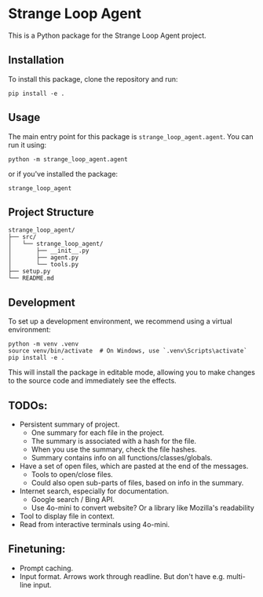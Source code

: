 # Strange Loop Agent

This is a Python package for the Strange Loop Agent project.

## Installation
To install this package, clone the repository and run:

```
pip install -e .
```

## Usage

The main entry point for this package is `strange_loop_agent.agent`. You can run it using:

```
python -m strange_loop_agent.agent
```

or if you've installed the package:

```
strange_loop_agent
```

## Project Structure

```
strange_loop_agent/
├── src/
│   └── strange_loop_agent/
│       ├── __init__.py
│       ├── agent.py
│       └── tools.py
├── setup.py
└── README.md
```

## Development

To set up a development environment, we recommend using a virtual environment:

```
python -m venv .venv
source venv/bin/activate  # On Windows, use `.venv\Scripts\activate`
pip install -e .
```

This will install the package in editable mode, allowing you to make changes to the source code and immediately see the effects.

## TODOs:

* Persistent summary of project.
  - One summary for each file in the project.
  - The summary is associated with a hash for the file.
  - When you use the summary, check the file hashes.
  - Summary contains info on all functions/classes/globals.
* Have a set of open files, which are pasted at the end of the messages.
  - Tools to open/close files.
  - Could also open sub-parts of files, based on info in the summary.
* Internet search, especially for documentation.
  - Google search / Bing API.
  - Use 4o-mini to convert website?  Or a library like Mozilla's readability
* Tool to display file in context.
* Read from interactive terminals using 4o-mini.

## Finetuning:

* Prompt caching.
* Input format.  Arrows work through readline.  But don't have e.g. multi-line input.

